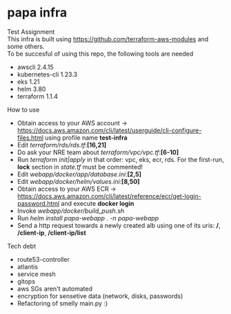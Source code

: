 # papa infra

Test Assignment\
This infra is built using https://github.com/terraform-aws-modules and some others.\
To be succesful of using this repo, the following tools are needed

- awscli 2.4.15
- kubernetes-cli 1.23.3
- eks 1.21
- helm 3.80
- terraform 1.1.4

How to use
- Obtain access to your AWS account -> https://docs.aws.amazon.com/cli/latest/userguide/cli-configure-files.html using profile name __test-infra__
- Edit _terraform/rds/rds.tf_:__[16,21]__
- Do ask your NRE team about _terraform/vpc/vpc.tf_:__[6-10]__  
- Run _terraform init|apply_ in that order: vpc, eks, ecr, rds. For the first-run, __lock__ section in _state.tf_ must be commented!
- Edit _webapp/docker/app/database.ini_:__[2,5]__
- Edit _webapp/docker/helm/values.ini_:__[8,50]__
- Obtain access to your AWS ECR -> https://docs.aws.amazon.com/cli/latest/reference/ecr/get-login-password.html and execute __docker login__
- Invoke _webapp/docker/build_push.sh_
- Run _helm install papa-webapp . -n papa-webapp_
- Send a http request towards a newly created alb using one of its uris: __/__, __/client-ip__, __/client-ip/list__


Tech debt
- route53-controller
- atlantis
- service mesh
- gitops
- aws SGs aren't automated
- encryption for sensetive data (network, disks, passwords)
- Refactoring of smelly main.py :)